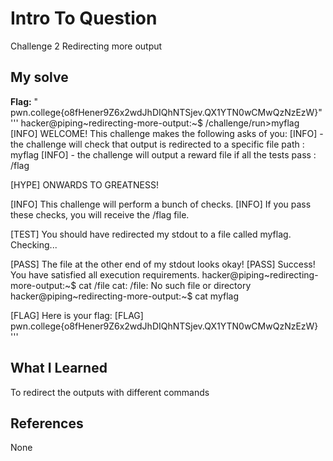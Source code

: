 # Intro To Question
Challenge 2 
Redirecting more output
## My solve
**Flag:** " pwn.college{o8fHener9Z6x2wdJhDIQhNTSjev.QX1YTN0wCMwQzNzEzW}"
'''
hacker@piping~redirecting-more-output:~$ /challenge/run>myflag
[INFO] WELCOME! This challenge makes the following asks of you:
[INFO] - the challenge will check that output is redirected to a specific file path : myflag
[INFO] - the challenge will output a reward file if all the tests pass : /flag

[HYPE] ONWARDS TO GREATNESS!

[INFO] This challenge will perform a bunch of checks.
[INFO] If you pass these checks, you will receive the /flag file.

[TEST] You should have redirected my stdout to a file called myflag. Checking...

[PASS] The file at the other end of my stdout looks okay!
[PASS] Success! You have satisfied all execution requirements.
hacker@piping~redirecting-more-output:~$ cat /file
cat: /file: No such file or directory
hacker@piping~redirecting-more-output:~$ cat myflag

[FLAG] Here is your flag:
[FLAG] pwn.college{o8fHener9Z6x2wdJhDIQhNTSjev.QX1YTN0wCMwQzNzEzW}
'''
## What I Learned
To redirect the outputs with different commands   
## References
None
